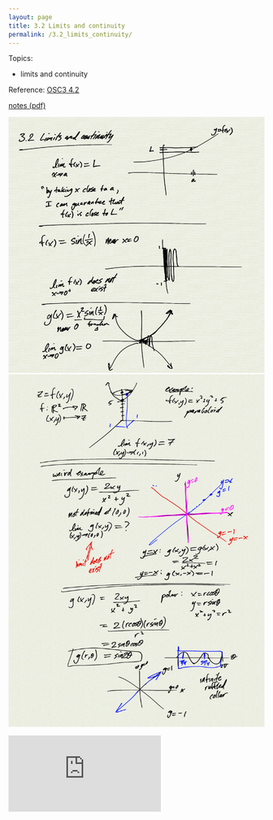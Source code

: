 ```yaml
---
layout: page
title: 3.2 Limits and continuity
permalink: /3.2_limits_continuity/
---
```


Topics:
- limits and continuity

Reference: [OSC3 4.2](https://openstax.org/books/calculus-volume-3/pages/4-2-limits-and-continuity)

[notes (pdf)](MultiV_3.2_LimitsContinuity.pdf)

![](0.png)
![](1.png)

<iframe class="video" src="https://www.youtube.com/embed/nuyxxN2Wy48" title="YouTube video player" frameborder="0" allow="accelerometer; autoplay; clipboard-write; encrypted-media; gyroscope; picture-in-picture" allowfullscreen></iframe>

